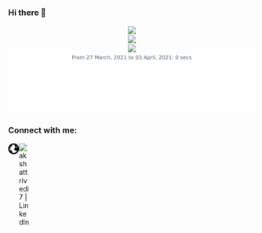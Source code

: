 ### Hi there 👋

<!-- GitHub Stats Card -->
<div align="center">
  <img align="center" src="https://github-readme-stats.vercel.app/api?username=akshattrivedi&show_icons=true&theme=radical" />
</div>

<!-- GitHub Top Languages Card -->
<div align="center">
  <img align="center" src="https://github-readme-stats.vercel.app/api/top-langs/?username=akshattrivedi&layout=compact&theme=radical" />
</div>

<!-- Wakatime Stats Card: Type 1 -->
<div align="center">
  <img align="center" src="https://github-readme-stats.vercel.app/api/wakatime?username=akshattrivedi&theme=radical&v=3" />
</div>

<!-- Wakatime Stats Card: Type 2 -->
<img src="https://github.com/akshattrivedi/akshattrivedi/blob/master/images/stat.svg" alt="Alternative Text"/>


### Connect with me:

[<img align="left" alt="webpage" width="22px" src="https://raw.githubusercontent.com/iconic/open-iconic/master/svg/globe.svg" />][website]
[<img align="left" alt="akshattrivedi7  | LinkedIn" width="22px" src="https://cdn.jsdelivr.net/npm/simple-icons@v3/icons/linkedin.svg" />][linkedin]
<br />

[website]: https://akshattrivedi.surge.sh/
[linkedin]: https://www.linkedin.com/in/akshattrivedi7/

<!--
**akshattrivedi/akshattrivedi** is a ✨ _special_ ✨ repository because its `README.md` (this file) appears on your GitHub profile.

Here are some ideas to get you started:

- 🔭 I’m currently working on ...
- 🌱 I’m currently learning ...
- 👯 I’m looking to collaborate on ...
- 🤔 I’m looking for help with ...
- 💬 Ask me about ...
- 📫 How to reach me: ...
- 😄 Pronouns: ...
- ⚡ Fun fact: ...
-->
